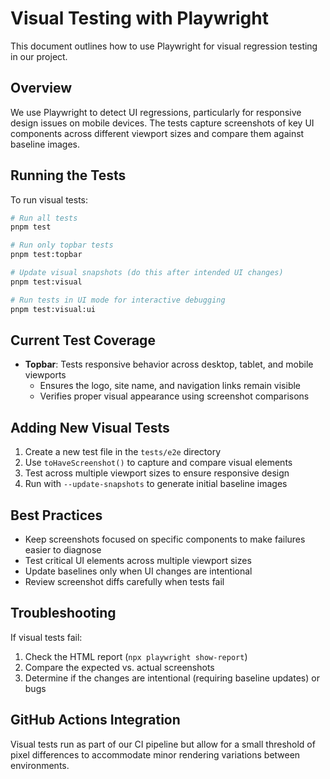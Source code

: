 # Visual Testing with Playwright

This document outlines how to use Playwright for visual regression testing in our project.

## Overview

We use Playwright to detect UI regressions, particularly for responsive design issues on mobile devices. The tests capture screenshots of key UI components across different viewport sizes and compare them against baseline images.

## Running the Tests

To run visual tests:

```bash
# Run all tests
pnpm test

# Run only topbar tests
pnpm test:topbar

# Update visual snapshots (do this after intended UI changes)
pnpm test:visual

# Run tests in UI mode for interactive debugging
pnpm test:visual:ui
```

## Current Test Coverage

- **Topbar**: Tests responsive behavior across desktop, tablet, and mobile viewports
  - Ensures the logo, site name, and navigation links remain visible
  - Verifies proper visual appearance using screenshot comparisons

## Adding New Visual Tests

1. Create a new test file in the `tests/e2e` directory
2. Use `toHaveScreenshot()` to capture and compare visual elements
3. Test across multiple viewport sizes to ensure responsive design
4. Run with `--update-snapshots` to generate initial baseline images

## Best Practices

- Keep screenshots focused on specific components to make failures easier to diagnose
- Test critical UI elements across multiple viewport sizes
- Update baselines only when UI changes are intentional
- Review screenshot diffs carefully when tests fail

## Troubleshooting

If visual tests fail:

1. Check the HTML report (`npx playwright show-report`)
2. Compare the expected vs. actual screenshots
3. Determine if the changes are intentional (requiring baseline updates) or bugs

## GitHub Actions Integration

Visual tests run as part of our CI pipeline but allow for a small threshold of pixel differences to accommodate minor rendering variations between environments.
